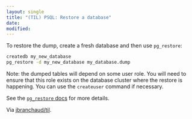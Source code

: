 ```yaml
---
layout: single
title: "(TIL) PSQL: Restore a database"
date:
modified:
---
```


To restore the dump, create a fresh database and then use `pg_restore`:

```bash
createdb my_new_database
pg_restore -d my_new_database my_database.dump
```

Note: the dumped tables will depend on some user role. You will need to
ensure that this role exists on the database cluster where the restore is
happening. You can use the `createuser` command if necessary.

See the
[`pg_restore`
docs](http://www.postgresql.org/docs/current/static/app-pgrestore.html)
for more details.

Via [jbranchaud/til](https://github.com/jbranchaud/til).
